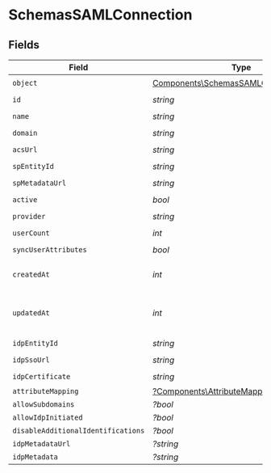 # SchemasSAMLConnection


## Fields

| Field                                                                                            | Type                                                                                             | Required                                                                                         | Description                                                                                      |
| ------------------------------------------------------------------------------------------------ | ------------------------------------------------------------------------------------------------ | ------------------------------------------------------------------------------------------------ | ------------------------------------------------------------------------------------------------ |
| `object`                                                                                         | [Components\SchemasSAMLConnectionObject](../../Models/Components/SchemasSAMLConnectionObject.md) | :heavy_check_mark:                                                                               | N/A                                                                                              |
| `id`                                                                                             | *string*                                                                                         | :heavy_check_mark:                                                                               | N/A                                                                                              |
| `name`                                                                                           | *string*                                                                                         | :heavy_check_mark:                                                                               | N/A                                                                                              |
| `domain`                                                                                         | *string*                                                                                         | :heavy_check_mark:                                                                               | N/A                                                                                              |
| `acsUrl`                                                                                         | *string*                                                                                         | :heavy_check_mark:                                                                               | N/A                                                                                              |
| `spEntityId`                                                                                     | *string*                                                                                         | :heavy_check_mark:                                                                               | N/A                                                                                              |
| `spMetadataUrl`                                                                                  | *string*                                                                                         | :heavy_check_mark:                                                                               | N/A                                                                                              |
| `active`                                                                                         | *bool*                                                                                           | :heavy_check_mark:                                                                               | N/A                                                                                              |
| `provider`                                                                                       | *string*                                                                                         | :heavy_check_mark:                                                                               | N/A                                                                                              |
| `userCount`                                                                                      | *int*                                                                                            | :heavy_check_mark:                                                                               | N/A                                                                                              |
| `syncUserAttributes`                                                                             | *bool*                                                                                           | :heavy_check_mark:                                                                               | N/A                                                                                              |
| `createdAt`                                                                                      | *int*                                                                                            | :heavy_check_mark:                                                                               | Unix timestamp of creation.<br/>                                                                 |
| `updatedAt`                                                                                      | *int*                                                                                            | :heavy_check_mark:                                                                               | Unix timestamp of last update.<br/>                                                              |
| `idpEntityId`                                                                                    | *string*                                                                                         | :heavy_check_mark:                                                                               | N/A                                                                                              |
| `idpSsoUrl`                                                                                      | *string*                                                                                         | :heavy_check_mark:                                                                               | N/A                                                                                              |
| `idpCertificate`                                                                                 | *string*                                                                                         | :heavy_check_mark:                                                                               | N/A                                                                                              |
| `attributeMapping`                                                                               | [?Components\AttributeMapping](../../Models/Components/AttributeMapping.md)                      | :heavy_minus_sign:                                                                               | N/A                                                                                              |
| `allowSubdomains`                                                                                | *?bool*                                                                                          | :heavy_minus_sign:                                                                               | N/A                                                                                              |
| `allowIdpInitiated`                                                                              | *?bool*                                                                                          | :heavy_minus_sign:                                                                               | N/A                                                                                              |
| `disableAdditionalIdentifications`                                                               | *?bool*                                                                                          | :heavy_minus_sign:                                                                               | N/A                                                                                              |
| `idpMetadataUrl`                                                                                 | *?string*                                                                                        | :heavy_minus_sign:                                                                               | N/A                                                                                              |
| `idpMetadata`                                                                                    | *?string*                                                                                        | :heavy_minus_sign:                                                                               | N/A                                                                                              |